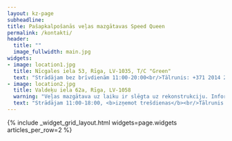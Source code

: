 ```yaml
---
layout: kz-page
subheadline:
title: Pašapkalpošanās veļas mazgātavas Speed Queen
permalink: /kontakti/
header:
  title: ""
  image_fullwidth: main.jpg
widgets:
- image: location1.jpg
  title: Nīcgales iela 53, Rīga, LV-1035, T/C "Green"
  text: "Strādājam bez brīvdienām 11:00-20:00<br/>Tālrunis: +371 2014 2860"
- image: location2.jpg
  title: Valdeķu iela 62a, Rīga, LV-1058
  warning: "Veļas mazgātava uz laiku ir slēgta uz rekonstrukciju. Informatīvais tālrunis: +371 29266564."
  text: "Strādājam 11:00-18:00, <b>izņemot trešdienas</b><br/>Tālrunis: +371 2233 7337"
---
```


{% include _widget_grid_layout.html widgets=page.widgets articles_per_row=2 %}

